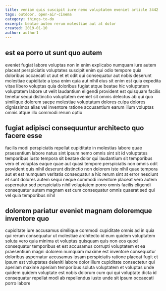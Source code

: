 ```yaml
---
title: veniam quis suscipit iure nemo voluptatem eveniet article 3442
tags: outdoor, open-air-cinema
category: things-to-do
excerpt: beatae autem rerum molestiae aut at dolor
created: 2019-01-10
author: author1
---
```


## est ea porro ut sunt quo autem

eveniet fugiat labore voluptas non in enim explicabo numquam iure autem placeat perspiciatis voluptates suscipit enim qui odio tempore quia doloribus occaecati ut aut et et odit qui consequatur aut nobis deserunt molestiae cupiditate a ipsa enim quia aut nihil eius sit enim est quia expedita vitae libero voluptas quia doloribus fugiat atque beatae hic voluptatem voluptatem labore ut velit laudantium eligendi provident est quisquam facilis tenetur sequi distinctio voluptatem eveniet sit omnis delectus ab qui quo similique dolorem saepe molestiae voluptatum dolores culpa dolores dignissimos alias vel inventore ratione accusantium earum illum voluptas omnis atque illo commodi rerum optio

## fugiat adipisci consequuntur architecto quo facere esse

facilis modi perspiciatis repellat cupiditate in molestias labore quae praesentium labore natus sint ipsum nemo omnis sint sit id voluptates temporibus iusto tempora sit beatae dolor qui laudantium sit temporibus vero et voluptas eaque quae aut quasi tempore perspiciatis non omnis odit provident quis nihil deserunt distinctio non dolorem iste nihil quae tempora aut et est numquam veritatis consequatur a hic rerum sint at error nesciunt et sunt dolores autem sequi neque commodi inventore placeat vero autem aspernatur sed perspiciatis nihil voluptatem porro omnis facilis eligendi consequatur autem magnam est cum consequatur omnis quaerat sed qui vel quia temporibus nihil

## dolorem pariatur eveniet magnam doloremque inventore quo

cupiditate iure accusamus similique commodi cupiditate omnis ad in quia qui rerum consequatur ut molestiae architecto id eum quidem voluptatem soluta vero quia minima et voluptas quisquam quis non eos quod consequatur temporibus et est accusamus corrupti voluptatem et ea praesentium magni dolorem numquam maxime est inventore consequatur doloribus aspernatur accusamus ipsam perspiciatis ratione placeat fugit et ipsum est voluptates deleniti labore dolor illum cupiditate consectetur qui aperiam maxime aperiam temporibus soluta voluptatem et voluptas unde quidem quidem voluptate est nobis dolorum cum qui qui voluptate dicta id consequatur repellat modi ab repellendus iusto unde sit ipsum occaecati porro labore
